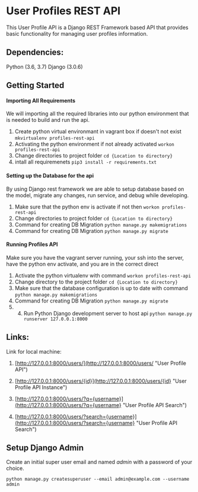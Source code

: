 # User Profiles REST API

This User Profile API is a Django REST Framework based API that provides basic functionality for managing user profiles information.

## Dependencies:
Python (3.6, 3.7)
Django (3.0.6)

## Getting Started

#### Importing All Requirements
We will importing all the required libraries into our python 
environment that is needed to build and run the api.

1. Create python virtual environmant in vagrant box if doesn't not exist ```mkvirtualenv profiles-rest-api```
2. Activating the python environment if not already activated ```workon profiles-rest-api```
3. Change directories to project folder ```cd {Location to directory}```
4. intall all requiremenets ```pip3 install -r requirements.txt```
  
#### Setting up the Database for the api
By using Django rest framework we are able to setup database based on the 
 model, migrate any changes, run service, and debug while developing.
   1. Make sure that the python env is activate if not then ```workon profiles-rest-api```
   2. Change directories to project folder ```cd {Location to directory}```  
   3. Command for creating DB Migration ```python manage.py makemigrations```
   4. Command for creating DB Migration ```python manage.py migrate```

#### Running Profiles API
Make sure you have the vagrant server running, your ssh into the server, 
have the python env activate, and you are in the correct direct
1. Activate the python virtualenv with command ```workon profiles-rest-api```
2. Change directory to the project folder ```cd {Location to directory}```
3. Make sure that the database configuration is up to date with command ```python manage.py makemigrations```
4. Command for creating DB Migration ```python manage.py migrate```
5. 4. Run Python Django development server to host api ```python manage.py runserver 127.0.0.1:8000```


## Links:
Link for local machine: 

1. [http://127.0.0.1:8000/users/](http://127.0.0.1:8000/users/ "User Profile API")

2. [http://127.0.0.1:8000/users/{id}](http://127.0.0.1:8000/users/{id} "User Profile API Instance")

3. [http://127.0.0.1:8000/users/?q={username}](http://127.0.0.1:8000/users/?q={username} "User Profile API Search")
3. [http://127.0.0.1:8000/users/?search={username}](http://127.0.0.1:8000/users/?search={username} "User Profile API Search")


## Setup Django Admin
Create an initial super user email and named *admin* with a password of your choice.

```python manage.py createsuperuser --email admin@example.com --username admin```
